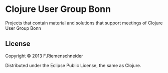 # Clojure User Group Bonn

Projects that contain material and solutions that support meetings of
Clojure User Group Bonn


## License

Copyright © 2013 F.Riemenschneider

Distributed under the Eclipse Public License, the same as Clojure.
